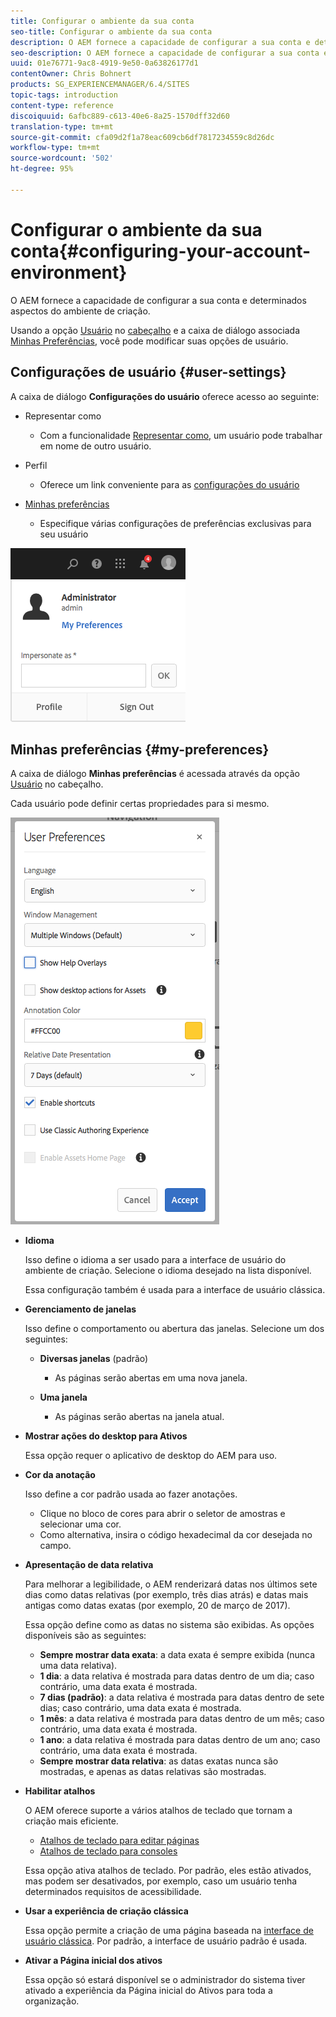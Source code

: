 ```yaml
---
title: Configurar o ambiente da sua conta
seo-title: Configurar o ambiente da sua conta
description: O AEM fornece a capacidade de configurar a sua conta e determinados aspectos do ambiente de criação
seo-description: O AEM fornece a capacidade de configurar a sua conta e determinados aspectos do ambiente de criação
uuid: 01e76771-9ac8-4919-9e50-0a63826177d1
contentOwner: Chris Bohnert
products: SG_EXPERIENCEMANAGER/6.4/SITES
topic-tags: introduction
content-type: reference
discoiquuid: 6afbc889-c613-40e6-8a25-1570dff32d60
translation-type: tm+mt
source-git-commit: cfa09d2f1a78eac609cb6df7817234559c8d26dc
workflow-type: tm+mt
source-wordcount: '502'
ht-degree: 95%

---
```



# Configurar o ambiente da sua conta{#configuring-your-account-environment}

O AEM fornece a capacidade de configurar a sua conta e determinados aspectos do ambiente de criação.

Usando a opção [Usuário](/help/sites-authoring/user-properties.md#user-settings) no [cabeçalho](/help/sites-authoring/basic-handling.md#the-header) e a caixa de diálogo associada [Minhas Preferências](#my-preferences), você pode modificar suas opções de usuário.

## Configurações de usuário {#user-settings}

A caixa de diálogo **Configurações do usuário** oferece acesso ao seguinte:

* Representar como

   * Com a funcionalidade [Representar como,](/help/sites-administering/security.md#impersonating-another-user) um usuário pode trabalhar em nome de outro usuário.

* Perfil

   * Oferece um link conveniente para as [configurações do usuário](/help/sites-administering/security.md)

* [Minhas preferências](/help/sites-authoring/user-properties.md#my-preferences)

   * Especifique várias configurações de preferências exclusivas para seu usuário

![screen_shot_2018-03-20at103808](assets/screen_shot_2018-03-20at103808.png)

## Minhas preferências {#my-preferences}

A caixa de diálogo **Minhas preferências** é acessada através da opção [Usuário](/help/sites-authoring/user-properties.md#user-settings) no cabeçalho.

Cada usuário pode definir certas propriedades para si mesmo.

![screen_shot_2018-03-20at102118](assets/screen_shot_2018-03-20at102118.png)

* **Idioma**

   Isso define o idioma a ser usado para a interface de usuário do ambiente de criação. Selecione o idioma desejado na lista disponível.

   Essa configuração também é usada para a interface de usuário clássica.

* **Gerenciamento de janelas**

   Isso define o comportamento ou abertura das janelas. Selecione um dos seguintes:

   * **Diversas janelas** (padrão)

      * As páginas serão abertas em uma nova janela.
   * **Uma janela**

      * As páginas serão abertas na janela atual.


* **Mostrar ações do desktop para Ativos**

   Essa opção requer o aplicativo de desktop do AEM para uso.

* **Cor da anotação**

   Isso define a cor padrão usada ao fazer anotações.

   * Clique no bloco de cores para abrir o seletor de amostras e selecionar uma cor.
   * Como alternativa, insira o código hexadecimal da cor desejada no campo.

* **Apresentação de data relativa**

   Para melhorar a legibilidade, o AEM renderizará datas nos últimos sete dias como datas relativas (por exemplo, três dias atrás) e datas mais antigas como datas exatas (por exemplo, 20 de março de 2017).

   Essa opção define como as datas no sistema são exibidas. As opções disponíveis são as seguintes:

   * **Sempre mostrar data exata**: a data exata é sempre exibida (nunca uma data relativa).
   * **1 dia**: a data relativa é mostrada para datas dentro de um dia; caso contrário, uma data exata é mostrada.
   * **7 dias (padrão)**: a data relativa é mostrada para datas dentro de sete dias; caso contrário, uma data exata é mostrada.
   * **1 mês**: a data relativa é mostrada para datas dentro de um mês; caso contrário, uma data exata é mostrada.
   * **1 ano**: a data relativa é mostrada para datas dentro de um ano; caso contrário, uma data exata é mostrada.
   * **Sempre mostrar data relativa**: as datas exatas nunca são mostradas, e apenas as datas relativas são mostradas.

* **Habilitar atalhos**

   O AEM oferece suporte a vários atalhos de teclado que tornam a criação mais eficiente.

   * [Atalhos de teclado para editar páginas](/help/sites-authoring/page-authoring-keyboard-shortcuts.md)
   * [Atalhos de teclado para consoles](/help/sites-authoring/keyboard-shortcuts.md)

   Essa opção ativa atalhos de teclado. Por padrão, eles estão ativados, mas podem ser desativados, por exemplo, caso um usuário tenha determinados requisitos de acessibilidade.

* **Usar a experiência de criação clássica**

   Essa opção permite a criação de uma página baseada na [interface de usuário clássica](/help/sites-classic-ui-authoring/home.md). Por padrão, a interface de usuário padrão é usada.

* **Ativar a Página inicial dos ativos**

   Essa opção só estará disponível se o administrador do sistema tiver ativado a experiência da Página inicial do Ativos para toda a organização.

